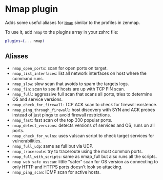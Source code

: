 # Nmap plugin

Adds some useful aliases for [`Nmap`](https://nmap.org/) similar to the profiles
in zenmap.

To use it, add `nmap` to the plugins array in your zshrc file:

```zsh
plugins=(... nmap)
```

## Aliases

-   `nmap_open_ports`: scan for open ports on target.
-   `nmap_list_interfaces`: list all network interfaces on host where the
    command runs.
-   `nmap_slow`: slow scan that avoids to spam the targets logs.
-   `nmap_fin`: scan to see if hosts are up with TCP FIN scan.
-   `nmap_full`: aggressive full scan that scans all ports, tries to determine
    OS and service versions.
-   `nmap_check_for_firewall`: TCP ACK scan to check for firewall existence.
-   `nmap_ping_through_firewall`: host discovery with SYN and ACK probes instead
    of just pings to avoid firewall restrictions.
-   `nmap_fast`: fast scan of the top 300 popular ports.
-   `nmap_detect_versions`: detects versions of services and OS, runs on all
    ports.
-   `nmap_check_for_vulns`: uses vulscan script to check target services for
    vulnerabilities.
-   `nmap_full_udp`: same as full but via UDP.
-   `nmap_traceroute`: try to traceroute using the most common ports.
-   `nmap_full_with_scripts`: same as nmap_full but also runs all the scripts.
-   `nmap_web_safe_osscan`: little "safer" scan for OS version as connecting to
    only HTTP and HTTPS ports doesn't look so attacking.
-   `nmap_ping_scan`: ICMP scan for active hosts.
